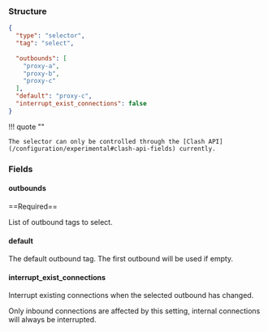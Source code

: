 ### Structure

```json
{
  "type": "selector",
  "tag": "select",
  
  "outbounds": [
    "proxy-a",
    "proxy-b",
    "proxy-c"
  ],
  "default": "proxy-c",
  "interrupt_exist_connections": false
}
```

!!! quote ""

    The selector can only be controlled through the [Clash API](/configuration/experimental#clash-api-fields) currently.

### Fields

#### outbounds

==Required==

List of outbound tags to select.

#### default

The default outbound tag. The first outbound will be used if empty.

#### interrupt_exist_connections

Interrupt existing connections when the selected outbound has changed.

Only inbound connections are affected by this setting, internal connections will always be interrupted.
